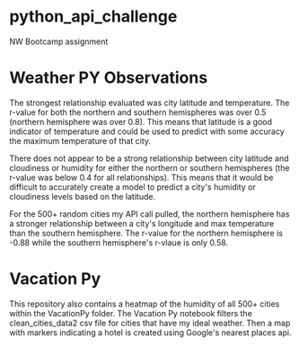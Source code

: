 # python_api_challenge
NW Bootcamp assignment

# Weather PY Observations

The strongest relationship evaluated was city latitude and temperature. The r-value for both the northern and southern hemispheres was over 0.5 (northern hemisphere was over 0.8). This means that latitude is a good indicator of temperature and could be used to predict with some accuracy the maximum temperature of that city.

There does not appear to be a strong relationship between city latitude and cloudiness or humidity for either the northern or southern hemispheres (the r-value was below 0.4 for all relationships). This means that it would be difficult to accurately create a model to predict a city's humidity or cloudiness levels based on the latitude.

For the 500+ random cities my API call pulled, the northern hemisphere has a stronger relationship between a city's longitude and max temperature than the southern hemisphere. The r-value for the northern hemisphere is -0.88 while the southern hemisphere's r-vlaue is only 0.58.

# Vacation Py

This repository also contains a heatmap of the humidity of all 500+ cities within the VacationPy folder. The Vacation Py notebook filters the clean_cities_data2 csv file for cities that have my ideal weather. Then a map with markers indicating a hotel is created using Google's nearest places api.
